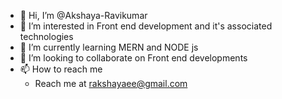 - 👋 Hi, I’m @Akshaya-Ravikumar
- 👀 I’m interested in Front end development and it's associated technologies
- 🌱 I’m currently learning MERN and NODE js
- 💞️ I’m looking to collaborate on Front end developments
- 📫 How to reach me 
  - Reach me at rakshayaee@gmail.com

<!---
Akshaya-Ravikumar/Akshaya-Ravikumar is a ✨ special ✨ repository because its `README.md` (this file) appears on your GitHub profile.
You can click the Preview link to take a look at your changes.
--->
